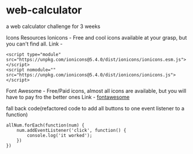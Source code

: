 # web-calculator
a web calculator challenge for 3 weeks

Icons Resources
Ionicons - Free and cool icons available at your grasp, but you can't find all.
Link -
```
<script type="module" src="https://unpkg.com/ionicons@5.4.0/dist/ionicons/ionicons.esm.js"></script>
<script nomodule="" src="https://unpkg.com/ionicons@5.4.0/dist/ionicons/ionicons.js"></script>
```

Font Awesome - Free/Paid icons, almost all icons are available, but you will have to pay fro the better ones
Link - [fontawesome](https://fontawesome.com/)


fall back code(refactored code to add all buttons to one event listener to a function)
```
allNum.forEach(function(num) {
    num.addEventListener('click', function() {
        console.log('it worked');
    })
})
```